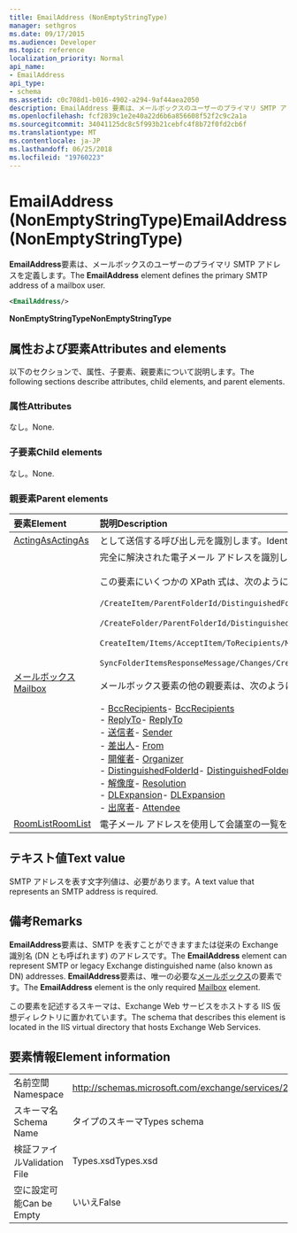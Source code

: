 ```yaml
---
title: EmailAddress (NonEmptyStringType)
manager: sethgros
ms.date: 09/17/2015
ms.audience: Developer
ms.topic: reference
localization_priority: Normal
api_name:
- EmailAddress
api_type:
- schema
ms.assetid: c0c708d1-b016-4902-a294-9af44aea2050
description: EmailAddress 要素は、メールボックスのユーザーのプライマリ SMTP アドレスを定義します。
ms.openlocfilehash: fcf2839c1e2e40a22d6b6a856608f52f2c9c2a1a
ms.sourcegitcommit: 34041125dc8c5f993b21cebfc4f8b72f0fd2cb6f
ms.translationtype: MT
ms.contentlocale: ja-JP
ms.lasthandoff: 06/25/2018
ms.locfileid: "19760223"
---
```

# <a name="emailaddress-nonemptystringtype"></a><span data-ttu-id="371d7-103">EmailAddress (NonEmptyStringType)</span><span class="sxs-lookup"><span data-stu-id="371d7-103">EmailAddress (NonEmptyStringType)</span></span>

<span data-ttu-id="371d7-104">**EmailAddress**要素は、メールボックスのユーザーのプライマリ SMTP アドレスを定義します。</span><span class="sxs-lookup"><span data-stu-id="371d7-104">The **EmailAddress** element defines the primary SMTP address of a mailbox user.</span></span> 
  
```XML
<EmailAddress/>
```

 <span data-ttu-id="371d7-105">**NonEmptyStringType**</span><span class="sxs-lookup"><span data-stu-id="371d7-105">**NonEmptyStringType**</span></span>
## <a name="attributes-and-elements"></a><span data-ttu-id="371d7-106">属性および要素</span><span class="sxs-lookup"><span data-stu-id="371d7-106">Attributes and elements</span></span>

<span data-ttu-id="371d7-107">以下のセクションで、属性、子要素、親要素について説明します。</span><span class="sxs-lookup"><span data-stu-id="371d7-107">The following sections describe attributes, child elements, and parent elements.</span></span>
  
### <a name="attributes"></a><span data-ttu-id="371d7-108">属性</span><span class="sxs-lookup"><span data-stu-id="371d7-108">Attributes</span></span>

<span data-ttu-id="371d7-109">なし。</span><span class="sxs-lookup"><span data-stu-id="371d7-109">None.</span></span>
  
### <a name="child-elements"></a><span data-ttu-id="371d7-110">子要素</span><span class="sxs-lookup"><span data-stu-id="371d7-110">Child elements</span></span>

<span data-ttu-id="371d7-111">なし。</span><span class="sxs-lookup"><span data-stu-id="371d7-111">None.</span></span>
  
### <a name="parent-elements"></a><span data-ttu-id="371d7-112">親要素</span><span class="sxs-lookup"><span data-stu-id="371d7-112">Parent elements</span></span>

|<span data-ttu-id="371d7-113">**要素**</span><span class="sxs-lookup"><span data-stu-id="371d7-113">**Element**</span></span>|<span data-ttu-id="371d7-114">**説明**</span><span class="sxs-lookup"><span data-stu-id="371d7-114">**Description**</span></span>|
|:-----|:-----|
|[<span data-ttu-id="371d7-115">ActingAs</span><span class="sxs-lookup"><span data-stu-id="371d7-115">ActingAs</span></span>](actingas.md) <br/> |<span data-ttu-id="371d7-116">として送信する呼び出し元を識別します。</span><span class="sxs-lookup"><span data-stu-id="371d7-116">Identifies who the caller is sending as.</span></span>  <br/> |
|[<span data-ttu-id="371d7-117">メールボックス</span><span class="sxs-lookup"><span data-stu-id="371d7-117">Mailbox</span></span>](mailbox.md) <br/> | <span data-ttu-id="371d7-118">完全に解決された電子メール アドレスを識別します。</span><span class="sxs-lookup"><span data-stu-id="371d7-118">Identifies a fully resolved e-mail address.</span></span>  <br/><br/><span data-ttu-id="371d7-119">この要素にいくつかの XPath 式は、次のように。</span><span class="sxs-lookup"><span data-stu-id="371d7-119">The following are some XPath expressions to this element:</span></span><br/><br/>`/CreateItem/ParentFolderId/DistinguishedFolderId/Mailbox`<br/><br/>`/CreateFolder/ParentFolderId/DistinguishedFolderId/Mailbox`<br/><br/>`CreateItem/Items/AcceptItem/ToRecipients/Mailbox`<br/><br/>`SyncFolderItemsResponseMessage/Changes/Create/CalendarItem/ConflictingMeetings/AcceptItem/CcRecipients/Mailbox`<br/><br/><span data-ttu-id="371d7-120">メールボックス要素の他の親要素は、次のように。</span><span class="sxs-lookup"><span data-stu-id="371d7-120">The following are additional parent elements of the Mailbox element:</span></span><br/><br/><span data-ttu-id="371d7-121">- [BccRecipients](bccrecipients.md)</span><span class="sxs-lookup"><span data-stu-id="371d7-121">- [BccRecipients](bccrecipients.md)</span></span> <br/><span data-ttu-id="371d7-122">- [ReplyTo](replyto.md)</span><span class="sxs-lookup"><span data-stu-id="371d7-122">- [ReplyTo](replyto.md)</span></span> <br/><span data-ttu-id="371d7-123">- [送信者](sender.md)</span><span class="sxs-lookup"><span data-stu-id="371d7-123">- [Sender](sender.md)</span></span> <br/><span data-ttu-id="371d7-124">- [差出人](from.md)</span><span class="sxs-lookup"><span data-stu-id="371d7-124">- [From](from.md)</span></span> <br/><span data-ttu-id="371d7-125">- [開催者](organizer.md)</span><span class="sxs-lookup"><span data-stu-id="371d7-125">- [Organizer](organizer.md)</span></span> <br/><span data-ttu-id="371d7-126">- [DistinguishedFolderId](distinguishedfolderid.md)</span><span class="sxs-lookup"><span data-stu-id="371d7-126">- [DistinguishedFolderId](distinguishedfolderid.md)</span></span> <br/><span data-ttu-id="371d7-127">- [解像度](resolution.md)</span><span class="sxs-lookup"><span data-stu-id="371d7-127">- [Resolution](resolution.md)</span></span> <br/><span data-ttu-id="371d7-128">- [DLExpansion](dlexpansion.md)</span><span class="sxs-lookup"><span data-stu-id="371d7-128">- [DLExpansion](dlexpansion.md)</span></span> <br/><span data-ttu-id="371d7-129">- [出席者](attendee.md)</span><span class="sxs-lookup"><span data-stu-id="371d7-129">- [Attendee](attendee.md)</span></span> <br/> |
|[<span data-ttu-id="371d7-130">RoomList</span><span class="sxs-lookup"><span data-stu-id="371d7-130">RoomList</span></span>](roomlist.md) <br/> |<span data-ttu-id="371d7-131">電子メール アドレスを使用して会議室の一覧を識別します。</span><span class="sxs-lookup"><span data-stu-id="371d7-131">Identifies a list of meeting rooms by email address.</span></span>  <br/> |
   
## <a name="text-value"></a><span data-ttu-id="371d7-132">テキスト値</span><span class="sxs-lookup"><span data-stu-id="371d7-132">Text value</span></span>

<span data-ttu-id="371d7-133">SMTP アドレスを表す文字列値は、必要があります。</span><span class="sxs-lookup"><span data-stu-id="371d7-133">A text value that represents an SMTP address is required.</span></span>
  
## <a name="remarks"></a><span data-ttu-id="371d7-134">備考</span><span class="sxs-lookup"><span data-stu-id="371d7-134">Remarks</span></span>

<span data-ttu-id="371d7-135">**EmailAddress**要素は、SMTP を表すことができますまたは従来の Exchange 識別名 (DN とも呼ばれます) のアドレスです。</span><span class="sxs-lookup"><span data-stu-id="371d7-135">The **EmailAddress** element can represent SMTP or legacy Exchange distinguished name (also known as DN) addresses.</span></span> <span data-ttu-id="371d7-136">**EmailAddress**要素は、唯一の必要な[メールボックス](mailbox.md)の要素です。</span><span class="sxs-lookup"><span data-stu-id="371d7-136">The **EmailAddress** element is the only required [Mailbox](mailbox.md) element.</span></span> 
  
<span data-ttu-id="371d7-137">この要素を記述するスキーマは、Exchange Web サービスをホストする IIS 仮想ディレクトリに置かれています。</span><span class="sxs-lookup"><span data-stu-id="371d7-137">The schema that describes this element is located in the IIS virtual directory that hosts Exchange Web Services.</span></span>
  
## <a name="element-information"></a><span data-ttu-id="371d7-138">要素情報</span><span class="sxs-lookup"><span data-stu-id="371d7-138">Element information</span></span>

|||
|:-----|:-----|
|<span data-ttu-id="371d7-139">名前空間</span><span class="sxs-lookup"><span data-stu-id="371d7-139">Namespace</span></span>  <br/> |http://schemas.microsoft.com/exchange/services/2006/types  <br/> |
|<span data-ttu-id="371d7-140">スキーマ名</span><span class="sxs-lookup"><span data-stu-id="371d7-140">Schema Name</span></span>  <br/> |<span data-ttu-id="371d7-141">タイプのスキーマ</span><span class="sxs-lookup"><span data-stu-id="371d7-141">Types schema</span></span>  <br/> |
|<span data-ttu-id="371d7-142">検証ファイル</span><span class="sxs-lookup"><span data-stu-id="371d7-142">Validation File</span></span>  <br/> |<span data-ttu-id="371d7-143">Types.xsd</span><span class="sxs-lookup"><span data-stu-id="371d7-143">Types.xsd</span></span>  <br/> |
|<span data-ttu-id="371d7-144">空に設定可能</span><span class="sxs-lookup"><span data-stu-id="371d7-144">Can be Empty</span></span>  <br/> |<span data-ttu-id="371d7-145">いいえ</span><span class="sxs-lookup"><span data-stu-id="371d7-145">False</span></span>  <br/> |
   


